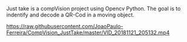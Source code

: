 Just take is a compVision project using Opencv Python. The goal is to indentify and decode a QR-Cod in a moving object.


https://raw.githubusercontent.com/JoaoPaulo-Ferreira/CompVision_JustTake/master/VID_20181121_205132.mp4
